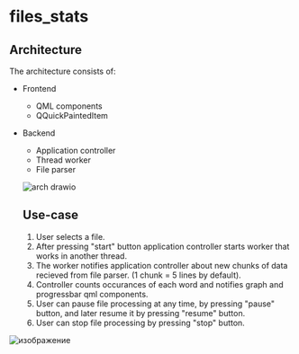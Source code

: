 # files_stats

## Architecture

The architecture consists of:
- Frontend
   - QML components
   - QQuickPaintedItem
- Backend
   - Application controller
   - Thread worker
   - File parser
 
  ![arch drawio](https://github.com/vladocrat/files_stats/assets/47445848/7bd1095f-02dc-4575-a3a9-b44076722424)

  ## Use-case
  1. User selects a file.
  2. After pressing "start" button application controller starts worker that works in another thread.
  3. The worker notifies application controller about new chunks of data recieved from file parser. (1 chunk = 5 lines by default).
  4. Controller counts occurances of each word and notifies graph and progressbar qml components.
  5. User can pause file processing at any time, by pressing "pause" button, and later resume it by pressing "resume" button.
  6. User can stop file processing by pressing "stop" button.

![изображение](https://github.com/vladocrat/files_stats/assets/47445848/dd233d2a-34a3-4eb3-bbe5-6849089f33b9)
